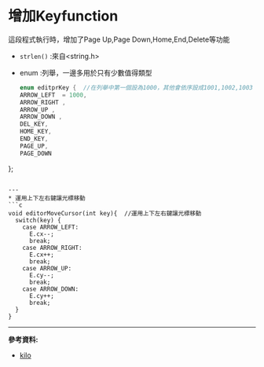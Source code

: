 # 增加Keyfunction

這段程式執行時，增加了Page Up,Page Down,Home,End,Delete等功能

* `strlen()` :來自<string.h>

* enum :列舉，一邊多用於只有少數值得類型
  ```c
  enum editprKey {  //在列舉中第一個設為1000，其他會依序設成1001,1002,1003
  ARROW_LEFT  = 1000,
  ARROW_RIGHT ,
  ARROW_UP ,
  ARROW_DOWN ,
  DEL_KEY,
  HOME_KEY,
  END_KEY,
  PAGE_UP,
  PAGE_DOWN
};
  ```

---
* 運用上下左右鍵讓光標移動
  ```c
  void editorMoveCursor(int key){  //運用上下左右鍵讓光標移動
    switch(key) {
      case ARROW_LEFT:
        E.cx--;
        break;
      case ARROW_RIGHT:
        E.cx++;
        break;
      case ARROW_UP:
        E.cy--;
        break;
      case ARROW_DOWN:
        E.cy++;
        break;
    }
  }
  ```
---
**參考資料:**



* [kilo](https://viewsourcecode.org/snaptoken/kilo/03.rawInputAndOutput.html)

